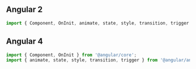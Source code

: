 ## Angular 2

```javascript
import { Component, OnInit, animate, state, style, transition, trigger } from '@angular/core'
```


## Angular 4

```javascript
import { Component, OnInit } from '@angular/core';
import { animate, state, style, transition, trigger } from '@angular/animations'
```